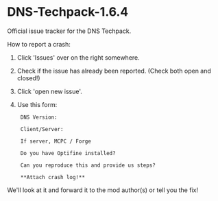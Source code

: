 DNS-Techpack-1.6.4
==================

Official issue tracker for the DNS Techpack.

How to report a crash:

1. Click 'Issues' over on the right somewhere.
2. Check if the issue has already been reported. (Check both open and closed!)
3. Click 'open new issue'.
4. Use this form:

        DNS Version:

        Client/Server:
        
        If server, MCPC / Forge
        
        Do you have Optifine installed?
        
        Can you reproduce this and provide us steps?
        
        **Attach crash log!**

We'll look at it and forward it to the mod author(s) or tell you the fix!
